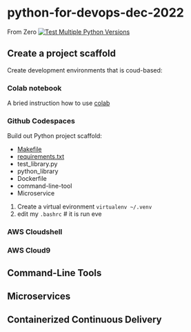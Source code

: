 # python-for-devops-dec-2022
From Zero
[![Test Multiple Python Versions](https://github.com/kbzunder/python-for-devops-dec-2022/actions/workflows/main.yml/badge.svg)](https://github.com/kbzunder/python-for-devops-dec-2022/actions/workflows/main.yml)

## Create a project scaffold 

Create development environments that is coud-based: 

### Colab notebook 

A bried instruction how to use  [colab](https://colab.research.google.com/drive/1t2Rwh87C5TTaviYdm9OClM-6mgmMB2a2#scrollTo=nLhHCu8IZpYa) 
### Github Codespaces  

Build out Python project scaffold:

* [Makefile](https://github.com/kbzunder/python-for-devops-dec-2022/blob/main/Makefile)
* [requirements.txt](https://github.com/kbzunder/python-for-devops-dec-2022/blob/main/requirements.txt)
* test_library.py
* python_library
* Dockerfile
* command-line-tool
* Microservice


1. Create a virtual evironment `virtualenv ~/.venv`
2. edit my `.bashrc` # it is run eve

### AWS Cloudshell
### AWS Cloud9


## Command-Line Tools

## Microservices

## Containerized Continuous Delivery

## 
